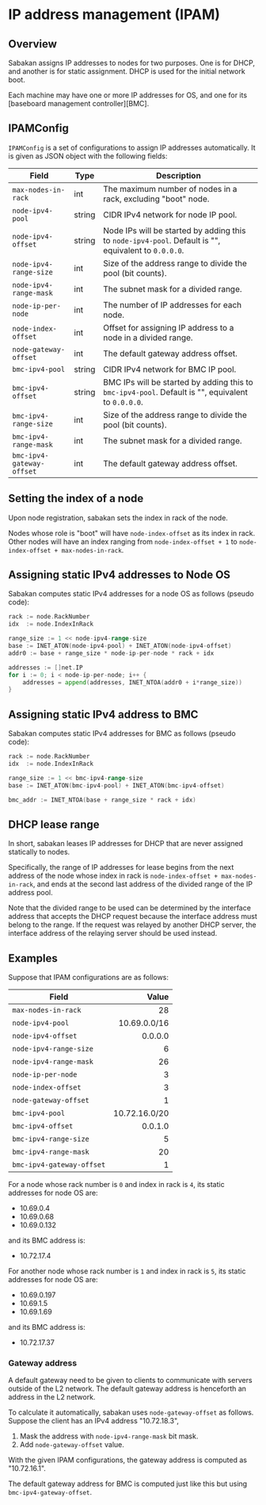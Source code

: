 IP address management (IPAM)
============================

Overview
--------

Sabakan assigns IP addresses to nodes for two purposes.  One is for DHCP, and another is for static assignment.  DHCP is used for the initial network boot.

Each machine may have one or more IP addresses for OS, and one for its [baseboard management controller][BMC].

IPAMConfig
----------

`IPAMConfig` is a set of configurations to assign IP addresses automatically.
It is given as JSON object with the following fields:

Field                     | Type   | Description
------------------------- | ------ | -----------
`max-nodes-in-rack`       | int    | The maximum number of nodes in a rack, excluding "boot" node.
`node-ipv4-pool`          | string | CIDR IPv4 network for node IP pool.
`node-ipv4-offset`        | string | Node IPs will be started by adding this to `node-ipv4-pool`.  Default is "", equivalent to `0.0.0.0`.
`node-ipv4-range-size`    | int    | Size of the address range to divide the pool (bit counts).
`node-ipv4-range-mask`    | int    | The subnet mask for a divided range.
`node-ip-per-node`        | int    | The number of IP addresses for each node.
`node-index-offset`       | int    | Offset for assigning IP address to a node in a divided range.
`node-gateway-offset`     | int    | The default gateway address offset.
`bmc-ipv4-pool`           | string | CIDR IPv4 network for BMC IP pool.
`bmc-ipv4-offset`         | string | BMC IPs will be started by adding this to `bmc-ipv4-pool`.  Default is "", equivalent to `0.0.0.0`.
`bmc-ipv4-range-size`     | int    | Size of the address range to divide the pool (bit counts).
`bmc-ipv4-range-mask`     | int    | The subnet mask for a divided range.
`bmc-ipv4-gateway-offset` | int    | The default gateway address offset.

Setting the index of a node
---------------------------

Upon node registration, sabakan sets the index in rack of the node.

Nodes whose role is "boot" will have `node-index-offset` as its index in rack.
Other nodes will have an index ranging from `node-index-offset + 1` to `node-index-offset + max-nodes-in-rack`.

Assigning static IPv4 addresses to Node OS
------------------------------------------

Sabakan computes static IPv4 addresses for a node OS as follows (pseudo code):

```go
rack := node.RackNumber
idx  := node.IndexInRack

range_size := 1 << node-ipv4-range-size
base := INET_ATON(node-ipv4-pool) + INET_ATON(node-ipv4-offset)
addr0 := base + range_size * node-ip-per-node * rack + idx

addresses := []net.IP
for i := 0; i < node-ip-per-node; i++ {
    addresses = append(addresses, INET_NTOA(addr0 + i*range_size))
}
```

Assigning static IPv4 address to BMC
------------------------------------

Sabakan computes static IPv4 addresses for BMC as follows (pseudo code):

```go
rack := node.RackNumber
idx  := node.IndexInRack

range_size := 1 << bmc-ipv4-range-size
base := INET_ATON(bmc-ipv4-pool) + INET_ATON(bmc-ipv4-offset)

bmc_addr := INET_NTOA(base + range_size * rack + idx)
```

DHCP lease range
----------------

In short, sabakan leases IP addresses for DHCP that are never assigned
statically to nodes.

Specifically, the range of IP addresses for lease begins from the next
address of the node whose index in rack is `node-index-offset + max-nodes-in-rack`,
and ends at the second last address of the divided range of the IP address pool.

Note that the divided range to be used can be determined by the interface
address that accepts the DHCP request because the interface address must
belong to the range.  If the request was relayed by another DHCP server,
the interface address of the relaying server should be used instead.

Examples
--------

Suppose that IPAM configurations are as follows:

Field                     | Value
------------------------- | -----:
`max-nodes-in-rack`       | 28
`node-ipv4-pool`          | 10.69.0.0/16
`node-ipv4-offset`        | 0.0.0.0
`node-ipv4-range-size`    | 6
`node-ipv4-range-mask`    | 26
`node-ip-per-node`        | 3
`node-index-offset`       | 3
`node-gateway-offset`     | 1
`bmc-ipv4-pool`           | 10.72.16.0/20
`bmc-ipv4-offset`         | 0.0.1.0
`bmc-ipv4-range-size`     | 5
`bmc-ipv4-range-mask`     | 20
`bmc-ipv4-gateway-offset` | 1

For a node whose rack number is `0` and index in rack is `4`,
its static addresses for node OS are:

* 10.69.0.4
* 10.69.0.68
* 10.69.0.132

and its BMC address is:

* 10.72.17.4

For another node whose rack number is `1` and index in rack is `5`,
its static addresses for node OS are:

* 10.69.0.197
* 10.69.1.5
* 10.69.1.69

and its BMC address is:

* 10.72.17.37

### Gateway address

A default gateway need to be given to clients to communicate with
servers outside of the L2 network.  The default gateway address is
henceforth an address in the L2 network.

To calculate it automatically, sabakan uses `node-gateway-offset` as follows.
Suppose the client has an IPv4 address "10.72.18.3",

1. Mask the address with `node-ipv4-range-mask` bit mask.
2. Add `node-gateway-offset` value.

With the given IPAM configurations, the gateway address is computed as "10.72.16.1".

The default gateway address for BMC is computed just like this but
using `bmc-ipv4-gateway-offset`.
